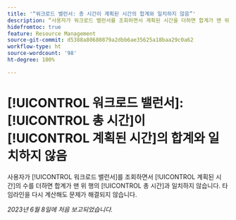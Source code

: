 ```yaml
---
title: '“워크로드 밸런서: 총 시간이 계획된 시간의 합계와 일치하지 않음”'
description: “사용자가 워크로드 밸런서를 조회하면서 계획된 시간을 더하면 합계가 맨 위 행의 총 시간과 일치하지 않습니다. 타임라인을 다시 계산해도 문제가 해결되지 않습니다.”
hidefromtoc: true
feature: Resource Management
source-git-commit: d5388a80680879a2dbb6ae35625a18baa29c0a62
workflow-type: ht
source-wordcount: '98'
ht-degree: 100%

---
```



# [!UICONTROL 워크로드 밸런서]: [!UICONTROL 총 시간]이 [!UICONTROL 계획된 시간]의 합계와 일치하지 않음

사용자가 [!UICONTROL 워크로드 밸런서]를 조회하면서 [!UICONTROL 계획된 시간]의 수를 더하면 합계가 맨 위 행의 [!UICONTROL 총 시간]과 일치하지 않습니다. 타임라인을 다시 계산해도 문제가 해결되지 않습니다.

_2023년 6월 8일에 처음 보고되었습니다._

